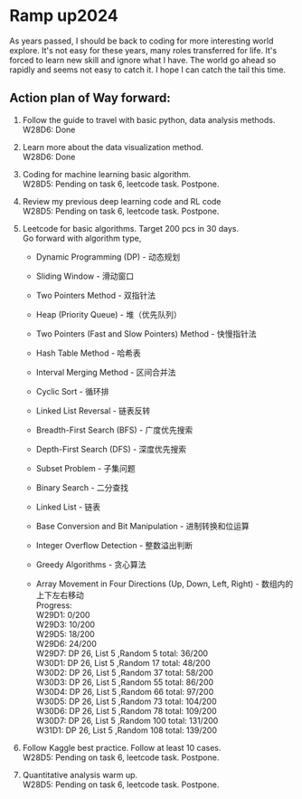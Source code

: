 # Ramp up2024
As years passed, I should be back to coding for more interesting world explore. It's not easy for these years, many roles transferred for life. It's forced to learn new skill and ignore what I have. The world go ahead so rapidly and seems not easy to catch it. I hope I can catch the tail this time. 

## Action plan of Way forward: <br/>
1. Follow the guide to travel with basic python, data analysis methods.
   W28D6: Done <br/>
3. Learn more about the data visualization method. <br/>
   W28D6: Done   <br/>
4. Coding for machine learning basic algorithm. <br/>
   W28D5: Pending on task 6,  leetcode task. Postpone. <br/>
5. Review my previous deep learning code and RL code <br/>
   W28D5: Pending on task 6,  leetcode task. Postpone. <br/>
7. Leetcode for basic algorithms. Target 200 pcs in 30 days. <br/>
   Go forward with algorithm type, <br/>
      * Dynamic Programming (DP) - 动态规划 <br/>
      * Sliding Window - 滑动窗口 <br/>
      * Two Pointers Method - 双指针法 <br/>
      * Heap (Priority Queue) - 堆（优先队列） <br/>
      * Two Pointers (Fast and Slow Pointers) Method - 快慢指针法 <br/>
      * Hash Table Method - 哈希表 <br/>
      *  Interval Merging Method - 区间合并法 <br/>
      * Cyclic Sort - 循环排 <br/>
      *  Linked List Reversal - 链表反转 <br/>
      * Breadth-First Search (BFS) - 广度优先搜索 <br/>
      *  Depth-First Search (DFS) - 深度优先搜索 <br/>
      * Subset Problem - 子集问题 <br/>
      *  Binary Search - 二分查找 <br/>
      
      *  Linked List - 链表 <br/>
      * Base Conversion and Bit Manipulation - 进制转换和位运算 <br/>
      * Integer Overflow Detection - 整数溢出判断 <br/>
      * Greedy Algorithms - 贪心算法 <br/>
      * Array Movement in Four Directions (Up, Down, Left, Right) - 数组内的上下左右移动 <br/>
    Progress: <br/>
        W29D1: 0/200 <br/>
        W29D3: 10/200 <br/>
        W29D5: 18/200 <br/>
        W29D6: 24/200 <br/>
        W29D7: DP 26,  List 5 ,Random 5 total: 36/200<br/>
        W30D1: DP 26,  List 5 ,Random 17 total: 48/200<br/>
        W30D2: DP 26,  List 5 ,Random 37 total: 58/200<br/>
        W30D3: DP 26,  List 5 ,Random 55 total: 86/200<br/>
        W30D4: DP 26,  List 5 ,Random 66 total: 97/200<br/>
        W30D5: DP 26,  List 5 ,Random 73 total: 104/200<br/>
        W30D6: DP 26,  List 5 ,Random 78 total: 109/200<br/>
        W30D7: DP 26,  List 5 ,Random 100 total: 131/200<br/>
        W31D1: DP 26,  List 5 ,Random 108 total: 139/200<br/>
        
8. Follow Kaggle best practice. Follow at least 10 cases. <br/>
   W28D5: Pending on task 6,  leetcode task. Postpone. <br/>
10. Quantitative analysis warm up. <br/>
    W28D5: Pending on task 6,  leetcode task. Postpone. <br/>
